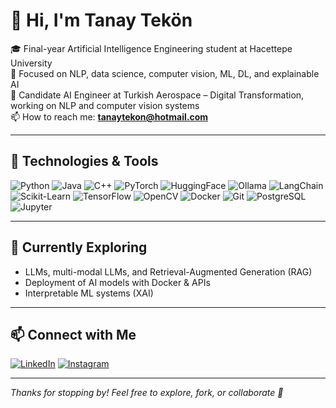 # 👋 Hi, I'm Tanay Tekön

🎓 Final-year Artificial Intelligence Engineering student at Hacettepe University  
🔬 Focused on NLP, data science, computer vision, ML, DL, and explainable AI  
🚀 Candidate AI Engineer at Turkish Aerospace – Digital Transformation, working on NLP and computer vision systems  
📫 How to reach me: **tanaytekon@hotmail.com**

---

## 🧠 Technologies & Tools

![Python](https://img.shields.io/badge/-Python-3776AB?style=flat&logo=python&logoColor=white)
![Java](https://img.shields.io/badge/Java-ED8B00?style=flat&logo=openjdk&logoColor=white)
![C++](https://img.shields.io/badge/-C++-00599C?style=flat&logo=c%2B%2B&logoColor=white)
![PyTorch](https://img.shields.io/badge/-PyTorch-EE4C2C?style=flat&logo=pytorch&logoColor=white)
![HuggingFace](https://img.shields.io/badge/-HuggingFace-yellow?style=flat&logo=huggingface&logoColor=black)
![Ollama](https://img.shields.io/badge/-Ollama-000000?style=flat&logo=ollama&logoColor=white)
![LangChain](https://img.shields.io/badge/LangChain-%231C3C3C?logo=langchain&logoColor=white)
![Scikit-Learn](https://img.shields.io/badge/scikit--learn-F7931E?style=flat-square&logo=scikit-learn&logoColor=white)
![TensorFlow](https://img.shields.io/badge/-TensorFlow-FF6F00?style=flat&logo=tensorflow&logoColor=white)
![OpenCV](https://img.shields.io/badge/-OpenCV-5C3EE8?style=flat&logo=opencv&logoColor=white)
![Docker](https://img.shields.io/badge/-Docker-2496ED?style=flat&logo=docker&logoColor=white)
![Git](https://img.shields.io/badge/-Git-F05032?style=flat&logo=git&logoColor=white)
![PostgreSQL](https://img.shields.io/badge/-PostgreSQL-4169E1?style=flat&logo=postgresql&logoColor=white)
![Jupyter](https://img.shields.io/badge/-Jupyter-F37626?style=flat&logo=jupyter&logoColor=white)

---

## 🧭 Currently Exploring

- LLMs, multi-modal LLMs, and Retrieval-Augmented Generation (RAG)  
- Deployment of AI models with Docker & APIs  
- Interpretable ML systems (XAI)

---

## 📫 Connect with Me

[![LinkedIn](https://skillicons.dev/icons?i=linkedin)](https://skillicons.dev)
[![Instagram](https://skillicons.dev/icons?i=instagram)](https://www.linkedin.com/in/tanaytekon/)

---


_Thanks for stopping by! Feel free to explore, fork, or collaborate 🚀_
